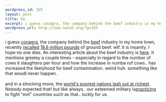 ```yaml
--- 
wordpress_id: 325
layout: post
title: So
excerpt: i guess conagra, the company behind the beef industry in my home town, recently recalled 18.6 million pounds of ground beef. wtf. it is insanity. I ...
wordpress_url: http://new.nata2.org/?p=325
---
```

i guess <a href="http://conagra.com/">conagra</a>, the company behind the <a href="http://www.motherjones.com/magazine/JA01/meatpacking.html">beef</a> industry in my home town, recently <a href="http://www.greeleytribune.com/article.php?sid=9559">recalled</a> <a href="http://www.forbes.com/business/newswire/2002/07/19/rtr668374.html">18.6 million pounds</a> of ground beef. wtf. it is insanity. I hope no one dies. An interesting article about the beef industry is <a href="http://www.newtimes-slo.com/archives/cov_stories_2001/cov_07262001.html">here</a>. It mentions greeley a couple times - especially in regard to the number of cows it slaughters per hour and how the increase in numbe rof cows.. has increased the likelyhood for beef contamination. weird huh. something like that woudl never happen. <br/><br/>and in a shocking move, the <a href="http://sg.news.yahoo.com/020719/1/30opw.html">world's poorest nations lash out at richest</a>. Nobody expected that! but like always.. our esteemed military is<a href="http://www.sacbee.com/state_wire/story/3622286p-4648190c.html">practicing</a> to fight "evil" countries such as that.. luckly for us. 
